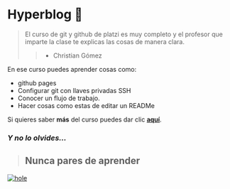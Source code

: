# Hyperblog 🧡

> El curso de git y github de platzi es muy completo y el profesor que imparte la clase te explicas las cosas de manera clara.
>> - Christian Gómez

En ese curso puedes aprender cosas como:
- github pages
- Configurar git con llaves privadas SSH
- Conocer un flujo de trabajo.
- Hacer cosas como estas de editar un READMe

Si quieres saber **más** del curso puedes dar clic [**aquí**](https://platzi.com/clases/git-github/ "aquí").

### _Y no lo olvides..._
>## Nunca pares de aprender

[![hole](https://i.imgur.com/1tBszdu.jpg "hole")](https://i.imgur.com/1tBszdu.jpg "hole")
